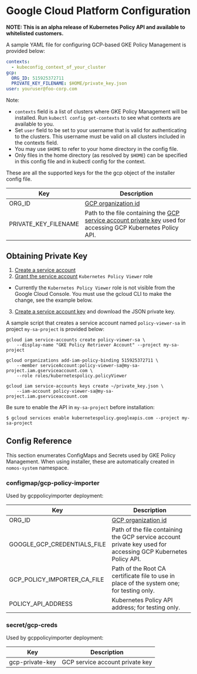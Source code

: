 # Google Cloud Platform Configuration

**NOTE: This is an alpha release of Kubernetes Policy API and available to
whitelisted customers.**

A sample YAML file for configuring GCP-based GKE Policy Management is provided
below:

```yaml
contexts:
  - kubeconfig_context_of_your_cluster
gcp:
  ORG_ID: 515925372711
  PRIVATE_KEY_FILENAME: $HOME/private_key.json
user: youruser@foo-corp.com
```

Note:

*   `contexts` field is a list of clusters where GKE Policy Management will be
    installed. Run `kubectl config get-contexts` to see what contexts are
    available to you.
*   Set `user` field to be set to your username that is valid for authenticating
    to the clusters. This username must be valid on all clusters included in the
    contexts field.
*   You may use `$HOME` to refer to your home directory in the config file.
*   Only files in the home directory (as resolved by `$HOME`) can be specified
    in this config file and in kubectl config for the context.

These are all the supported keys for the the gcp object of the installer config
file.

Key                  | Description
-------------------- | -----------
ORG_ID               | [GCP organization id](https://cloud.google.com/resource-manager/docs/creating-managing-organization#retrieving_your_organization_id)
PRIVATE_KEY_FILENAME | Path to the file containing the [GCP service account private key](#obtaining-private-key) used for accessing GCP Kubernetes Policy API.

## Obtaining Private Key

1.  [Create a service account][1]
2.  [Grant the service account][2] `Kubernetes Policy Viewer` role
   *  Currently the `Kubernetes Policy Viewer` role is not visible from the Google Cloud
      Console. You must use the gcloud CLI to make the change, see the example below.
3.  [Create a service account key][3] and download the JSON private key.

A sample script that creates a service account named `policy-viewer-sa` in
project `my-sa-project` is provided below:

```console
gcloud iam service-accounts create policy-viewer-sa \
    --display-name "GKE Policy Retriever Account" --project my-sa-project

gcloud organizations add-iam-policy-binding 515925372711 \
    --member serviceAccount:policy-viewer-sa@my-sa-project.iam.gserviceaccount.com \
    --role roles/kubernetespolicy.policyViewer

gcloud iam service-accounts keys create ~/private_key.json \
    --iam-account policy-viewer-sa@my-sa-project.iam.gserviceaccount.com
```

Be sure to enable the API in `my-sa-project` before installation:

```console
$ gcloud services enable kubernetespolicy.googleapis.com --project my-sa-project
```

## Config Reference

This section enumerates ConfigMaps and Secrets used by GKE Policy Management.
When using installer, these are automatically created in `nomos-system`
namespace.

### configmap/gcp-policy-importer

Used by gcppolicyimporter deployment:

Key                         | Description
--------------------------- | -----------
ORG_ID                      | [GCP organization id](https://cloud.google.com/resource-manager/docs/creating-managing-organization#retrieving_your_organization_id)
GOOGLE_GCP_CREDENTIALS_FILE | Path of the file containing the GCP service account private key used for accessing GCP Kubernetes Policy API.
GCP_POLICY_IMPORTER_CA_FILE | Path of the Root CA certificate file to use in place of the system one; for testing only.
POLICY_API_ADDRESS          | Kubernetes Policy API address; for testing only.

### secret/gcp-creds

Used by gcppolicyimporter deployment:

Key             | Description
--------------- | -------------------------------
gcp-private-key | GCP service account private key

[1]: https://cloud.google.com/iam/docs/creating-managing-service-accounts
[2]: https://cloud.google.com/iam/docs/granting-roles-to-service-accounts
[3]: https://cloud.google.com/iam/docs/creating-managing-service-account-keys

